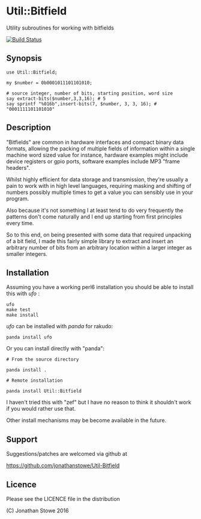 # Util::Bitfield

Utility subroutines for working with bitfields

[![Build Status](https://travis-ci.org/jonathanstowe/Util-Bitfield.svg?branch=master)](https://travis-ci.org/jonathanstowe/Util-Bitfield)

## Synopsis

```
use Util::Bitfield;

my $number = 0b0001011101101010;

# source integer, number of bits, starting position, word size
say extract-bits($number,3,3,16); # 5
say sprintf "%016b",insert-bits(7, $number, 3, 3, 16); # "0001111101101010"

```

## Description

"Bitfields" are common in hardware interfaces and 
compact binary data formats, allowing the packing
of multiple fields of information within a single
machine word sized value for instance, hardware
examples might include device registers or gpio
ports, software examples include MP3 "frame headers".

Whilst highly efficient for data storage and
transmission, they're usually a pain to work with
in high level languages, requiring masking and
shifting of numbers possibly multiple times to
get a value you can sensibly use in your program.

Also because it's not something I at least tend
to do very frequently the patterns don't come
naturally and I end up starting from first principles
every time.

So to this end, on being presented with some data
that required unpacking of a bit field, I made this
fairly simple library to extract and insert an
arbitrary number of bits from an arbitrary location
within a larger integer as smaller integers.

## Installation

Assuming you have a working perl6 installation you should be able to
install this with *ufo* :

    ufo
    make test
    make install

*ufo* can be installed with *panda* for rakudo:

    panda install ufo

Or you can install directly with "panda":

    # From the source directory
   
    panda install .

    # Remote installation

    panda install Util::Bitfield

I haven't tried this with "zef" but I have no reason to think it
shouldn't work if you would rather use that.

Other install mechanisms may be become available in the future.

## Support

Suggestions/patches are welcomed via github at

   https://github.com/jonathanstowe/Util-Bitfield

## Licence

Please see the LICENCE file in the distribution

(C) Jonathan Stowe 2016
